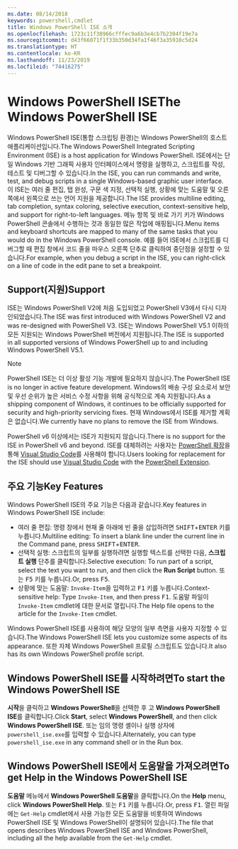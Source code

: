 ```yaml
---
ms.date: 08/14/2018
keywords: powershell,cmdlet
title: Windows PowerShell ISE 소개
ms.openlocfilehash: 1723c11f38966cfffec9a6b3e4cb7b2304f19e7a
ms.sourcegitcommit: d43f66071f1f33b350d34fa1f46f3a35910c5d24
ms.translationtype: HT
ms.contentlocale: ko-KR
ms.lasthandoff: 11/23/2019
ms.locfileid: "74416275"
---
```

# <a name="the-windows-powershell-ise"></a><span data-ttu-id="40366-103">Windows PowerShell ISE</span><span class="sxs-lookup"><span data-stu-id="40366-103">The Windows PowerShell ISE</span></span>

<span data-ttu-id="40366-104">Windows PowerShell ISE(통합 스크립팅 환경)는 Windows PowerShell의 호스트 애플리케이션입니다.</span><span class="sxs-lookup"><span data-stu-id="40366-104">The Windows PowerShell Integrated Scripting Environment (ISE) is a host application for Windows PowerShell.</span></span> <span data-ttu-id="40366-105">ISE에서는 단일 Windows 기반 그래픽 사용자 인터페이스에서 명령을 실행하고, 스크립트를 작성, 테스트 및 디버그할 수 있습니다.</span><span class="sxs-lookup"><span data-stu-id="40366-105">In the ISE, you can run commands and write, test, and debug scripts in a single Windows-based graphic user interface.</span></span> <span data-ttu-id="40366-106">이 ISE는 여러 줄 편집, 탭 완성, 구문 색 지정, 선택적 실행, 상황에 맞는 도움말 및 오른쪽에서 왼쪽으로 쓰는 언어 지원을 제공합니다.</span><span class="sxs-lookup"><span data-stu-id="40366-106">The ISE provides multiline editing, tab completion, syntax coloring, selective execution, context-sensitive help, and support for right-to-left languages.</span></span> <span data-ttu-id="40366-107">메뉴 항목 및 바로 가기 키가 Windows PowerShell 콘솔에서 수행하는 것과 동일한 많은 작업에 매핑됩니다.</span><span class="sxs-lookup"><span data-stu-id="40366-107">Menu items and keyboard shortcuts are mapped to many of the same tasks that you would do in the Windows PowerShell console.</span></span> <span data-ttu-id="40366-108">예를 들어 ISE에서 스크립트를 디버그할 때 편집 창에서 코드 줄을 마우스 오른쪽 단추로 클릭하여 중단점을 설정할 수 있습니다.</span><span class="sxs-lookup"><span data-stu-id="40366-108">For example, when you debug a script in the ISE, you can right-click on a line of code in the edit pane to set a breakpoint.</span></span>

## <a name="support"></a><span data-ttu-id="40366-109">Support(지원)</span><span class="sxs-lookup"><span data-stu-id="40366-109">Support</span></span>

<span data-ttu-id="40366-110">ISE는 Windows PowerShell V2에 처음 도입되었고 PowerShell V3에서 다시 디자인되었습니다.</span><span class="sxs-lookup"><span data-stu-id="40366-110">The ISE was first introduced with Windows PowerShell V2 and was re-designed with PowerShell V3.</span></span> <span data-ttu-id="40366-111">ISE는 Windows PowerShell V5.1 이하의 모든 지원되는 Windows PowerShell 버전에서 지원됩니다.</span><span class="sxs-lookup"><span data-stu-id="40366-111">The ISE is supported in all supported versions of Windows PowerShell up to and including Windows PowerShell V5.1.</span></span>

> [!NOTE]
> <span data-ttu-id="40366-112">PowerShell ISE는 더 이상 활성 기능 개발에 필요하지 않습니다.</span><span class="sxs-lookup"><span data-stu-id="40366-112">The PowerShell ISE is no longer in active feature development.</span></span> <span data-ttu-id="40366-113">Windows의 배송 구성 요소로서 보안 및 우선 순위가 높은 서비스 수정 사항을 위해 공식적으로 계속 지원됩니다.</span><span class="sxs-lookup"><span data-stu-id="40366-113">As a shipping component of Windows, it continues to be officially supported for security and high-priority servicing fixes.</span></span>
> <span data-ttu-id="40366-114">현재 Windows에서 ISE를 제거할 계획은 없습니다.</span><span class="sxs-lookup"><span data-stu-id="40366-114">We currently have no plans to remove the ISE from Windows.</span></span>
>
> <span data-ttu-id="40366-115">PowerShell v6 이상에서는 ISE가 지원되지 않습니다.</span><span class="sxs-lookup"><span data-stu-id="40366-115">There is no support for the ISE in PowerShell v6 and beyond.</span></span> <span data-ttu-id="40366-116">ISE를 대체하려는 사용자는 [PowerShell 확장](https://marketplace.visualstudio.com/items?itemName=ms-vscode.PowerShell)을 통해 [Visual Studio Code](https://code.visualstudio.com/)를 사용해야 합니다.</span><span class="sxs-lookup"><span data-stu-id="40366-116">Users looking for replacement for the ISE should use [Visual Studio Code](https://code.visualstudio.com/) with the [PowerShell Extension](https://marketplace.visualstudio.com/items?itemName=ms-vscode.PowerShell).</span></span>

## <a name="key-features"></a><span data-ttu-id="40366-117">주요 기능</span><span class="sxs-lookup"><span data-stu-id="40366-117">Key Features</span></span>

<span data-ttu-id="40366-118">Windows PowerShell ISE의 주요 기능은 다음과 같습니다.</span><span class="sxs-lookup"><span data-stu-id="40366-118">Key features in Windows PowerShell ISE include:</span></span>

- <span data-ttu-id="40366-119">여러 줄 편집: 명령 창에서 현재 줄 아래에 빈 줄을 삽입하려면 <kbd>SHIFT</kbd>+<kbd>ENTER</kbd> 키를 누릅니다.</span><span class="sxs-lookup"><span data-stu-id="40366-119">Multiline editing: To insert a blank line under the current line in the Command pane, press <kbd>SHIFT</kbd>+<kbd>ENTER</kbd>.</span></span>
- <span data-ttu-id="40366-120">선택적 실행: 스크립트의 일부를 실행하려면 실행할 텍스트를 선택한 다음, **스크립트 실행** 단추를 클릭합니다.</span><span class="sxs-lookup"><span data-stu-id="40366-120">Selective execution: To run part of a script, select the text you want to run, and then click the **Run Script** button.</span></span> <span data-ttu-id="40366-121">또는 <kbd>F5</kbd> 키를 누릅니다.</span><span class="sxs-lookup"><span data-stu-id="40366-121">Or, press <kbd>F5</kbd>.</span></span>
- <span data-ttu-id="40366-122">상황에 맞는 도움말: `Invoke-Item`을 입력하고 <kbd>F1</kbd> 키를 누릅니다.</span><span class="sxs-lookup"><span data-stu-id="40366-122">Context-sensitive help: Type `Invoke-Item`, and then press <kbd>F1</kbd>.</span></span> <span data-ttu-id="40366-123">도움말 파일이 `Invoke-Item` cmdlet에 대한 문서로 열립니다.</span><span class="sxs-lookup"><span data-stu-id="40366-123">The Help file opens to the article for the `Invoke-Item` cmdlet.</span></span>

<span data-ttu-id="40366-124">Windows PowerShell ISE를 사용하여 해당 모양의 일부 측면을 사용자 지정할 수 있습니다.</span><span class="sxs-lookup"><span data-stu-id="40366-124">The Windows PowerShell ISE lets you customize some aspects of its appearance.</span></span> <span data-ttu-id="40366-125">또한 자체 Windows PowerShell 프로필 스크립트도 있습니다.</span><span class="sxs-lookup"><span data-stu-id="40366-125">It also has its own Windows PowerShell profile script.</span></span>

## <a name="to-start-the-windows-powershell-ise"></a><span data-ttu-id="40366-126">Windows PowerShell ISE를 시작하려면</span><span class="sxs-lookup"><span data-stu-id="40366-126">To start the Windows PowerShell ISE</span></span>

<span data-ttu-id="40366-127">**시작**을 클릭하고 **Windows PowerShell**을 선택한 후 고 **Windows PowerShell ISE**를 클릭합니다.</span><span class="sxs-lookup"><span data-stu-id="40366-127">Click **Start**, select **Windows PowerShell**, and then click **Windows PowerShell ISE**.</span></span>
<span data-ttu-id="40366-128">또는 임의 명령 셸이나 실행 상자에 `powershell_ise.exe`를 입력할 수 있습니다.</span><span class="sxs-lookup"><span data-stu-id="40366-128">Alternately, you can type `powershell_ise.exe` in any command shell or in the Run box.</span></span>

## <a name="to-get-help-in-the-windows-powershell-ise"></a><span data-ttu-id="40366-129">Windows PowerShell ISE에서 도움말을 가져오려면</span><span class="sxs-lookup"><span data-stu-id="40366-129">To get Help in the Windows PowerShell ISE</span></span>

<span data-ttu-id="40366-130">**도움말** 메뉴에서 **Windows PowerShell 도움말**을 클릭합니다.</span><span class="sxs-lookup"><span data-stu-id="40366-130">On the **Help** menu, click **Windows PowerShell Help**.</span></span> <span data-ttu-id="40366-131">또는 <kbd>F1</kbd> 키를 누릅니다.</span><span class="sxs-lookup"><span data-stu-id="40366-131">Or, press <kbd>F1</kbd>.</span></span> <span data-ttu-id="40366-132">열린 파일에는 `Get-Help` cmdlet에서 사용 가능한 모든 도움말을 비롯하여 Windows PowerShell ISE 및 Windows PowerShell이 설명되어 있습니다.</span><span class="sxs-lookup"><span data-stu-id="40366-132">The file that opens describes Windows PowerShell ISE and Windows PowerShell, including all the help available from the `Get-Help` cmdlet.</span></span>
